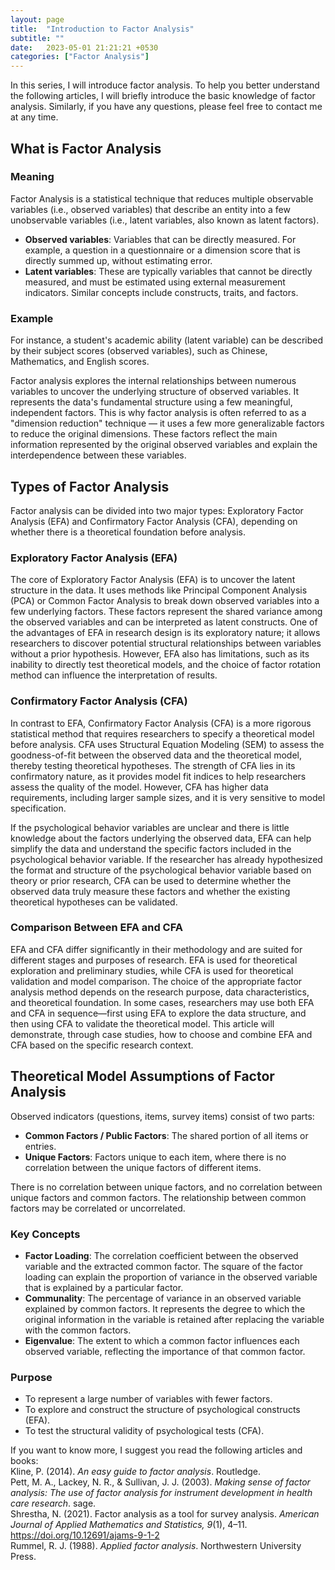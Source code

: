 ```yaml
---
layout: page
title:  "Introduction to Factor Analysis"
subtitle: ""
date:   2023-05-01 21:21:21 +0530
categories: ["Factor Analysis"]
---
```


<p>In this series, I will introduce factor analysis. To help you better understand the following articles, I will briefly introduce the basic knowledge of factor analysis. Similarly, if you have any questions, please feel free to contact me at any time.</p>
<h2><strong>What is Factor Analysis</strong></h2>
<h3><strong>Meaning</strong></h3>
<p>Factor Analysis is a statistical technique that reduces multiple observable variables (i.e., observed variables) that describe an entity into a few unobservable variables (i.e., latent variables, also known as latent factors).</p>
<ul>
  <li><strong>Observed variables</strong>: Variables that can be directly measured. For example, a question in a questionnaire or a dimension score that is directly summed up, without estimating error.</li>
  <li><strong>Latent variables</strong>: These are typically variables that cannot be directly measured, and must be estimated using external measurement indicators. Similar concepts include constructs, traits, and factors.</li>
</ul>

<h3><strong>Example</strong></h3>
<p>For instance, a student's academic ability (latent variable) can be described by their subject scores (observed variables), such as Chinese, Mathematics, and English scores.</p>

<p>Factor analysis explores the internal relationships between numerous variables to uncover the underlying structure of observed variables. It represents the data's fundamental structure using a few meaningful, independent factors. This is why factor analysis is often referred to as a "dimension reduction" technique — it uses a few more generalizable factors to reduce the original dimensions. These factors reflect the main information represented by the original observed variables and explain the interdependence between these variables.</p>

<h2><strong>Types of Factor Analysis</strong></h2>
<p>Factor analysis can be divided into two major types: Exploratory Factor Analysis (EFA) and Confirmatory Factor Analysis (CFA), depending on whether there is a theoretical foundation before analysis.</p>

<h3><strong>Exploratory Factor Analysis (EFA)</strong></h3>
<p>The core of Exploratory Factor Analysis (EFA) is to uncover the latent structure in the data. It uses methods like Principal Component Analysis (PCA) or Common Factor Analysis to break down observed variables into a few underlying factors. These factors represent the shared variance among the observed variables and can be interpreted as latent constructs. One of the advantages of EFA in research design is its exploratory nature; it allows researchers to discover potential structural relationships between variables without a prior hypothesis. However, EFA also has limitations, such as its inability to directly test theoretical models, and the choice of factor rotation method can influence the interpretation of results.</p>

<h3><strong>Confirmatory Factor Analysis (CFA)</strong></h3>
<p>In contrast to EFA, Confirmatory Factor Analysis (CFA) is a more rigorous statistical method that requires researchers to specify a theoretical model before analysis. CFA uses Structural Equation Modeling (SEM) to assess the goodness-of-fit between the observed data and the theoretical model, thereby testing theoretical hypotheses. The strength of CFA lies in its confirmatory nature, as it provides model fit indices to help researchers assess the quality of the model. However, CFA has higher data requirements, including larger sample sizes, and it is very sensitive to model specification.</p>

<p>If the psychological behavior variables are unclear and there is little knowledge about the factors underlying the observed data, EFA can help simplify the data and understand the specific factors included in the psychological behavior variable. If the researcher has already hypothesized the format and structure of the psychological behavior variable based on theory or prior research, CFA can be used to determine whether the observed data truly measure these factors and whether the existing theoretical hypotheses can be validated.</p>

<h3>Comparison Between EFA and CFA</h3>
<p>EFA and CFA differ significantly in their methodology and are suited for different stages and purposes of research. EFA is used for theoretical exploration and preliminary studies, while CFA is used for theoretical validation and model comparison. The choice of the appropriate factor analysis method depends on the research purpose, data characteristics, and theoretical foundation. In some cases, researchers may use both EFA and CFA in sequence—first using EFA to explore the data structure, and then using CFA to validate the theoretical model. This article will demonstrate, through case studies, how to choose and combine EFA and CFA based on the specific research context.</p>

<h2><strong>Theoretical Model Assumptions of Factor Analysis</strong></h2>
<p>Observed indicators (questions, items, survey items) consist of two parts:</p>
<ul>
  <li><strong>Common Factors / Public Factors</strong>: The shared portion of all items or entries.</li>
  <li><strong>Unique Factors</strong>: Factors unique to each item, where there is no correlation between the unique factors of different items.</li>
</ul>

<p>There is no correlation between unique factors, and no correlation between unique factors and common factors. The relationship between common factors may be correlated or uncorrelated.</p>

<h3><strong>Key Concepts</strong></h3>
<ul>
  <li><strong>Factor Loading</strong>: The correlation coefficient between the observed variable and the extracted common factor. The square of the factor loading can explain the proportion of variance in the observed variable that is explained by a particular factor.</li>
  <li><strong>Communality</strong>: The percentage of variance in an observed variable explained by common factors. It represents the degree to which the original information in the variable is retained after replacing the variable with the common factors.</li>
  <li><strong>Eigenvalue</strong>: The extent to which a common factor influences each observed variable, reflecting the importance of that common factor.</li>
</ul>

<h3><strong>Purpose</strong></h3>
<ul>
  <li>To represent a large number of variables with fewer factors.</li>
  <li>To explore and construct the structure of psychological constructs (EFA).</li>
  <li>To test the structural validity of psychological tests (CFA).</li>
</ul>

<p>If you want to know more, I suggest you read the following articles and books:
<br>Kline, P. (2014). <i>An easy guide to factor analysis</i>. Routledge.
<br>Pett, M. A., Lackey, N. R., & Sullivan, J. J. (2003). <i>Making sense of factor analysis: The use of factor analysis for instrument development in health care research</i>. sage.
<br>Shrestha, N. (2021). Factor analysis as a tool for survey analysis. <i>American Journal of Applied Mathematics and Statistics, 9</i>(1), 4–11. <a href="https://doi.org/10.12691/ajams-9-1-2">https://doi.org/10.12691/ajams-9-1-2</a>
<br>Rummel, R. J. (1988). <i>Applied factor analysis</i>. Northwestern University Press.
